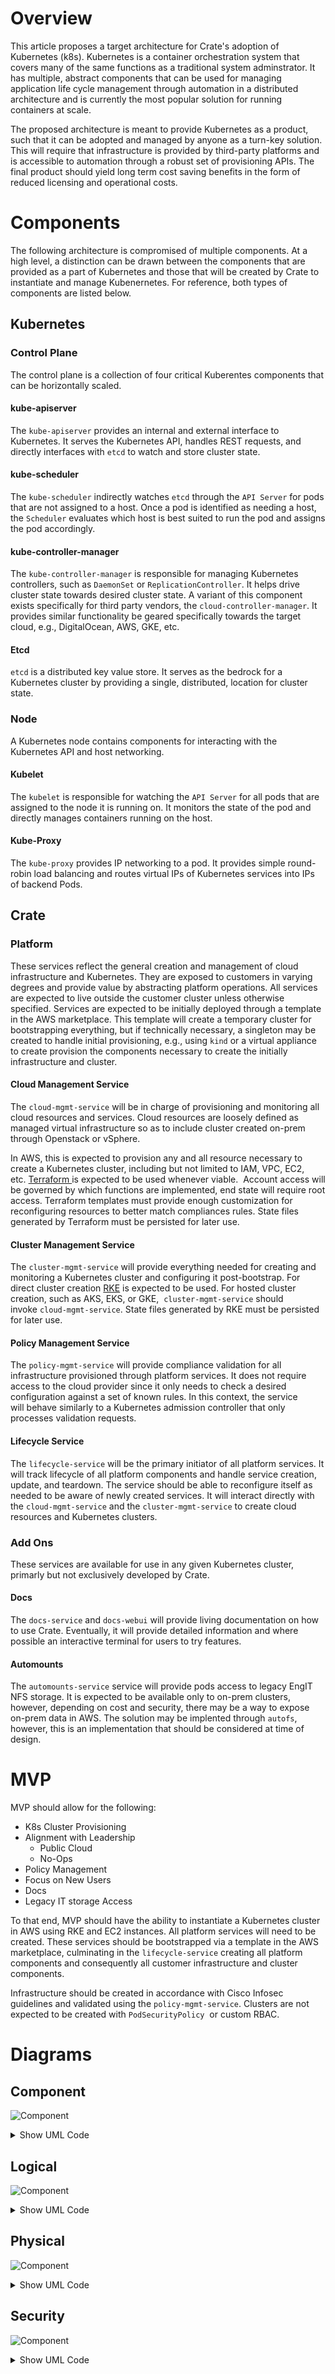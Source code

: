 Overview
========

This article proposes a target architecture for Crate's adoption of Kubernetes (k8s). Kubernetes is a container orchestration system that covers many of the same functions as a traditional system adminstrator. It has multiple, abstract components that can be used for managing application life cycle management through automation in a distributed architecture and is currently the most popular solution for running containers at scale.

The proposed architecture is meant to provide Kubernetes as a product, such that it can be adopted and managed by anyone as a turn-key solution. This will require that infrastructure is provided by third-party platforms and is accessible to automation through a robust set of provisioning APIs. The final product should yield long term cost saving benefits in the form of reduced licensing and operational costs.

Components
==========

The following architecture is compromised of multiple components. At a high level, a distinction can be drawn between the components that are provided as a part of Kubernetes and those that will be created by Crate to instantiate and manage Kubenernetes. For reference, both types of components are listed below.

Kubernetes
----------

### Control Plane

The control plane is a collection of four critical Kuberentes components that can be horizontally scaled.

#### kube-apiserver

The `kube-apiserver` provides an internal and external interface to Kubernetes. It serves the Kubernetes API, handles REST requests, and directly interfaces with `etcd` to watch and store cluster state.

#### kube-scheduler

The `kube-scheduler` indirectly watches `etcd` through the `API Server` for pods that are not assigned to a host. Once a pod is identified as needing a host, the `Scheduler` evaluates which host is best suited to run the pod and assigns the pod accordingly.

#### kube-controller-manager

The `kube-controller-manager` is responsible for managing Kubernetes controllers, such as `DaemonSet` or `ReplicationController`. It helps drive cluster state towards desired cluster state. A variant of this component exists specifically for third party vendors, the `cloud-controller-manager`. It provides similar functionality be geared specifically towards the target cloud, e.g., DigitalOcean, AWS, GKE, etc.

#### Etcd

`etcd` is a distributed key value store. It serves as the bedrock for a Kubernetes cluster by providing a single, distributed, location for cluster state.

### Node

A Kubernetes node contains components for interacting with the Kubernetes API and host networking.

#### Kubelet

The `kubelet` is responsible for watching the `API Server` for all pods that are assigned to the node it is running on. It monitors the state of the pod and directly manages containers running on the host.

#### Kube-Proxy

The `kube-proxy` provides IP networking to a pod. It provides simple round-robin load balancing and routes virtual IPs of Kubernetes services into IPs of backend Pods.

Crate
-----

### Platform

These services reflect the general creation and management of cloud infrastructure and Kubernetes. They are exposed to customers in varying degrees and provide value by abstracting platform operations. All services are expected to live outside the customer cluster unless otherwise specified. Services are expected to be initially deployed through a template in the AWS marketplace. This template will create a temporary cluster for bootstrapping everything, but if technically necessary, a singleton may be created to handle initial provisioning, e.g., using `kind` or a virtual appliance to create provision the components necessary to create the initially infrastructure and cluster.

#### Cloud Management Service

The `cloud-mgmt-service` will be in charge of provisioning and monitoring all cloud resources and services. Cloud resources are loosely defined as managed virtual infrastructure so as to include cluster created on-prem through Openstack or vSphere.

In AWS, this is expected to provision any and all resource necessary to create a Kubernetes cluster, including but not limited to IAM, VPC, EC2, etc. [Terraform ](https://www.terraform.io/)is expected to be used whenever viable.  Account access will be governed by which functions are implemented, end state will require root access. Terraform templates must provide enough customization for reconfiguring resources to better match compliances rules. State files generated by Terraform must be persisted for later use.

#### Cluster Management Service

The `cluster-mgmt-service` will provide everything needed for creating and monitoring a Kubernetes cluster and configuring it post-bootstrap. For direct cluster creation [RKE](https://rancher.com/docs/rke/latest/en/) is expected to be used. For hosted cluster creation, such as AKS, EKS, or GKE,  `cluster-mgmt-service` should invoke `cloud-mgmt-service`. State files generated by RKE must be persisted for later use.

#### Policy Management Service

The `policy-mgmt-service` will provide compliance validation for all infrastructure provisioned through platform services. It does not require access to the cloud provider since it only needs to check a desired configuration against a set of known rules. In this context, the service will behave similarly to a Kubernetes admission controller that only processes validation requests.

#### Lifecycle Service

The `lifecycle-service` will be the primary initiator of all platform services. It will track lifecycle of all platform components and handle service creation, update, and teardown. The service should be able to reconfigure itself as needed to be aware of newly created services. It will interact directly with the `cloud-mgmt-service` and the `cluster-mgmt-service` to create cloud resources and Kubernetes clusters.

### Add Ons

These services are available for use in any given Kubernetes cluster, primarly but not exclusively developed by Crate.

#### Docs

The `docs-service` and `docs-webui` will provide living documentation on how to use Crate. Eventually, it will provide detailed information and where possible an interactive terminal for users to try features.

#### Automounts

The `automounts-service` service will provide pods access to legacy EngIT NFS storage. It is expected to be available only to on-prem clusters, however, depending on cost and security, there may be a way to expose on-prem data in AWS. The solution may be implented through `autofs`, however, this is an implementation that should be considered at time of design.

MVP
===

MVP should allow for the following:

-   K8s Cluster Provisioning
-   Alignment with Leadership
    -   Public Cloud
    -   No-Ops
-   Policy Management
-   Focus on New Users
-   Docs
-   Legacy IT storage Access

To that end, MVP should have the ability to instantiate a Kubernetes cluster in AWS using RKE and EC2 instances. All platform services will need to be created. These services should be bootstrapped via a template in the AWS marketplace, culminating in the `lifecycle-service` creating all platform components and consequently all customer infrastructure and cluster components.

Infrastructure should be created in accordance with Cisco Infosec guidelines and validated using the `policy-mgmt-service`. Clusters are not expected to be created with `PodSecurityPolicy`  or custom RBAC.

# Diagrams

## Component
![Component](http://www.plantuml.com/plantuml/img/jTFDZjCm40VmUvvYsBlhA-e1RJVBYO8G5N28EBZED6lL7z7ORbMXVNSSt5sQngWH4hbOrOn-dludkVT1K8X6Ls-KbJgs24yXz7x9EOdZebFXAMwZHvBE1hHX8PtXukYrsFhXP2eLFDivOhqMTf2u4JuWyLRvm5VVDxKpnjb5__yk-OJXw6YlRBUoRPsDHzJgW7JYxzSFgxxNIegWd5qxqJw8X4YaF1BafnToBpg4kyykzPxWex3ffqaIR90EIk8T_ApWucdwtvtCT2Omdtj-l7OymqIkjOljBRYHGrSPJTLi47eNIQ9_BJrNS7tTEHNO14UYkng_iRdAVAucwE_IMkrGdgJ6SXIDVgaNOfXgjOx3wcuctCZSMCwY97-8MoIB0JsSBxaIzs_P6RrqBZhA-GDZxwRHmn8aeKYtyHOr3gUo1xT7Fmiilpy9_IQqQWSMbDsHc8LDzvcWOV7eqv6mf1GNDaBAaGzK_UNhusmYJVZlGF6VrEESHr1vvd8eqqmcpDn5_TaJrCxkL3TJ6xs4o_D7m8spAZXwCIgexj6sqUXV)
<details><summary>Show UML Code</summary>
<p>

```
@startuml
       package "Policy Management Service"   {
            [policy-mgmt-service]  #00FF00
        }
       package "Cloud Management Service" {
         [cloud-mgmt-service] #00FFFF
         [Cloud resources]
       }
        package "Network Storage" {
          [network-storage]
        }
        package "Lifecycle Service" {
          [lifecycle-service] #FFB6C1
        }
        package "Cluster Management Service" {
          [cluster-mgmt-service] #fed8b1
        }
        package "Kubernetes Cluster" {
          [k8-cluster]
        }

            [cloud-mgmt-service] --> [Cloud resources] : creates/deletes/invokes
            [cloud-mgmt-service] --> [policy-mgmt-service] : Validates infra
            [cloud-mgmt-service] --> [network-storage] : Stores State
            [lifecycle-service] -->  [cluster-mgmt-service] : CRUD
            [lifecycle-service] -->  [cloud-mgmt-service] : CRUD
            [lifecycle-service] -->  [network-storage] : Creates/deletes
            [cluster-mgmt-service] --> [network-storage]: Stores State
            [cluster-mgmt-service] --> [policy-mgmt-service]: Validate Config
            [cluster-mgmt-service] --> [k8-cluster]: Manage/monitor
@enduml
```
</p>
</details>

## Logical
![Component](http://www.plantuml.com/plantuml/png/hLN1ZjCm4BttAwnoZbeue5KFQ27GoqAreW8ErHwyzgHOTUneREzgXVBls4qwwjOX6m6-HDMyl7dptiIzTfwZ3xMU2Ms3PFDFvPiv-pLZyHWhWSrlhXoxrTnN5cjMwk0yu0aHJyF5WUyZxjPg9PxO5sxYpngCPrl01oM0mFtPDKTaKUzhNxWESyTUBPVhzN99o9Pb7SgayAK6k-CS0-JndA4wBWHd0mfmTwTIInXgkm7_QF70jjuYtr-CipDTjN1TbOY6c3wh2iIJq31ipKwVwcVAr-iFRylNOwnz9YywlnCTyDAR2kJLVTvXnCwYU9Sxo5PC870FRY51Gtegys0FuAOH3g_5YdtdMib4ovIfa4yZosA9H2a_SF4HoOWbzvr8SiT8K_drsySf5AJm7mW69YcV-qn4UShZfkIUv3GJWwASW9NML6e_cUqct0EQDCVfTebatIulQckKjtZYcj5-qkMKlVnivmaNDNcqEbra1jZ6IhZ4qGVLaRvlLFg8ShvkdaE45BnHXJk2-b702vdoGU1oyOZgtDFsg7-a8-irQlgKnteB0XTr0fE6JDcAAUC1AoxEDwKTrx8LFq46FIh1THZ-jvtRWPn-M3m03WL4IMBQiGslmJM9U2H7QOKhWfgFrljb_2E81szh6upFeTaCirnjSF5rm6c22SsRPlv_GPdvlU9sTWr6fl__tm00)
<details><summary>Show UML Code</summary>
<p>

```
@startuml
cloud "EC2" {
    node "K8s Platform Cluster" {
       package "Policy Management Service" {
            [policy-mgmt-service] #00FF00
        } 
       package "Cloud Management Service" {
         [cloud-mgmt-service] #00FFFF
         [Cloud resources]
       }
        package "Network Storage" {
          [network-storage]
        }
        package "Lifecycle Service" {
          [lifecycle-service] #FFB6C1
        }
        package "Cluster Management Service" {
          [cluster-mgmt-service] #fed8b1
        }
            [cloud-mgmt-service] --> [Cloud resources] : creates/deletes/invokes
            [cloud-mgmt-service] --> [policy-mgmt-service] : Validates infra
            [cloud-mgmt-service] --> [network-storage] : Stores State
            [lifecycle-service] -->  [cluster-mgmt-service] : CRUD
            [lifecycle-service] -->  [cloud-mgmt-service] : CRUD
            [lifecycle-service] -->  [network-storage] : Creates/deletes
            [cluster-mgmt-service] --> [network-storage]: Stores State
            [cluster-mgmt-service] --> [policy-mgmt-service]: Validate Config
            [cluster-mgmt-service] --> [Kubernetes Cluster]: Manage/monitor
       
    }
     node "Kubernetes Cluster" {
            node "Control Plane Node" {
              package "KubeApiServer" {
                 [kube-api-server] --> [etcd] : read/write
         }   
               package "Kube Controller Manager" {
                 [kube-controller-manager] --> [kube-api-server] : interfaces
         }
               package "Kube Scheduler" {
                 [kube-schedular] --> [kube-api-server] : interfaces
         }
       }
            node "Worker Node" {
             node "Crate Namespaces" {
              package "docs-ui"
              package "docs-service"
              package "automounts-service"
          }
            
           node "Customer Namespaces" {
              package "Customer app"
              package "Customer app"
              package "Customer app"
          }
       }      
}
@enduml


```
</p>
</details>

## Physical
![Component](http://www.plantuml.com/plantuml/png/VP0nQyCm48Lt_Of3dGrkXv8ngMcW1Df0XioAT4vDP4cSfD1GyjzhEqIjY-nR3F9txxrxIny4XTXg9hMD2lXhzSJXcq4tnYe4lbbus6eHQaijL3hwW7Gd4lJXa4HehF4Pf1ydv4aSEtAmATfZ6mgFT6uaSdWeotKtUVuczt-ZHhKuF6OtdDMDlEGioZAxe9iQvKLg_8Elro_FrQ_-5SRtlfcQ16p9dXk5vAUENUrtdDqbnWgRU40o633JM88gQm9PtVTl4Dwxjm7AMPqwFTZ9JrHH8_5fg90tKTsNAemupjF2DNqhan06gMRsDOOvTKVswy8PorPKaGW8Uqidf7HyJcgJCShuvF_BmKKeLLZZUKeo2X9zi2tIT9Qabj2LSvpDbJ8V5U1MIWgJWh7XqxzSsHADYgt-0G00)
<details><summary>Show UML Code</summary>
<p>

```
@startuml
cloud "EC2" {
    node "K8s Platform Cluster" {
       node "Operations Cluster" {
           package "cloud-mgmt-service" #00FFFF
           package "cluster-mgmt-service" #fed8b1
           package "policy-mgmt-service" #00FF00
           package "lifecycle-service" #FFB6C1
        } 
       node "Infra Providers" {
           package "AWS"
       }
       node "Kubernetes Cluster" {
         node "Control Plane Node" {
            package "kube Scheduler"
            package "kube-controller-manager"
            package "kube-apiserver"
            package "etcd"
            package "kubelet"
            package "kube-proxy"

      }
       node "Crate Worker Node" {
           package "Kubelet"
           package "kube-proxy"
           package "crate add-ons"
      }
      node "Customer Worker Node" {
          package "Customer App"
          package "kubelet"
          package "kube-proxy"  

        }
   
      }

    }   
}
@enduml

```
</p>
</details>

## Security

![Component](http://www.plantuml.com/plantuml/png/ZP9VQy8m5CNV-oc2UoxKbo5zA39166v3s6Cc4fDRpKoJaZ-A4x_xObt0RDCcRpSv-N4uvuwD9TgwHcHICK23sSYWkI2sLhf14-6C1Jr0nmoXbj0jMNl9H2Z7q2kHVcf0MlGEUiSfT39_C3qBycRTsDnSdZxayNDlbyJPpTTfWHwAOkgFLv-kmI-y1dgW0duJ4HRXwHPnEdrwd0op977kshpgTLdYCD15verU1z35SZi2J2-AkndKm4QhOKoUAy7fuGwuxGIzsHP5p7sMjIPehjMEiz0dvkVBlFsvz1ZIye29ly_S2hG42oPQ2VpttbEiCFzJtXI3opzZDiij76ekeDEaTCRKNkPL76rASVth6DWXt5HolvUmQ-daTC_L_G9B78PqgrL_eoK-3-sMfqFZkijkwW2dR0oIkKPy0m00)
<details><summary>Show UML Code</summary>
<p>

```
@startuml
node "K8s Platform Cluster" {
  package "Cloud Management Service" {
    [cloud-mgmt-service\n{jwt_authz}] #00FFFF
  }
  package "Lifecycle Service" {
     [lifecycle-service\n{jwt_authz}] #FFB6C1
    [lifecycle-service\n{jwt_authz}] -up->[cloud-mgmt-service\n{jwt_authz}]:[jwt_authc]
 }
 package "Cluster Management Service" {
   [cluster-mgmt-service\n{jwt_authz}] #fed8b1
 }
 package "Policy Management Service" {
   [policy-mgmt-service\n{jwt_authz}] #00FF00
 }
 package "Infra Provider" {
  [infra-provider\n{api_authz}]
 }
 package "Kubernetes Cluster" {
 [Kubernetes Cluster\n{tls_authz}]
 }
 package "Node" {
 [ssh_keyfile]
 }
  [lifecycle-service\n{jwt_authz}] -down-> [cluster-mgmt-service\n{jwt_authz}]:[jwt_authc]
  [cloud-mgmt-service\n{jwt_authz}] -down->[policy-mgmt-service\n{jwt_authz}]:[jwt_authc]
  [cluster-mgmt-service\n{jwt_authz}] -up->[policy-mgmt-service\n{jwt_authz}]:[jwt_authc]
  [cloud-mgmt-service\n{jwt_authz}] -> [infra-provider\n{api_authz}]:[api_authc]
  [cluster-mgmt-service\n{jwt_authz}] -> [Kubernetes Cluster\n{tls_authz}]:[tls_pki]
  [cluster-mgmt-service\n{jwt_authz}] -> [ssh_keyfile]:[ssh_pki]
}
@enduml
```
</p>
</details>
